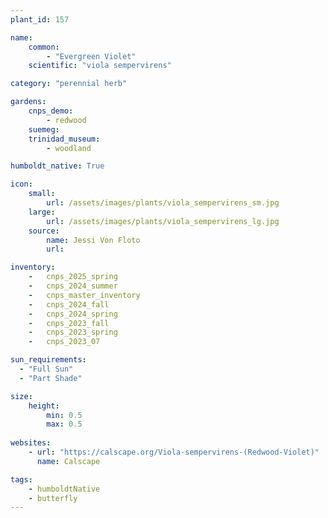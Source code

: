 ```yaml
---
plant_id: 157 

name: 
    common: 
        - "Evergreen Violet" 
    scientific: "viola sempervirens" 

category: "perennial herb"

gardens:
    cnps_demo:
        - redwood
    suemeg:
    trinidad_museum:
        - woodland

humboldt_native: True

icon: 
    small: 
        url: /assets/images/plants/viola_sempervirens_sm.jpg 
    large: 
        url: /assets/images/plants/viola_sempervirens_lg.jpg 
    source: 
        name: Jessi Von Floto 
        url: 

inventory: 
    -   cnps_2025_spring
    -   cnps_2024_summer
    -   cnps_master_inventory
    -   cnps_2024_fall
    -   cnps_2024_spring
    -   cnps_2023_fall
    -   cnps_2023_spring
    -   cnps_2023_07 

sun_requirements:
  - "Full Sun"
  - "Part Shade"

size:
    height: 
        min: 0.5 
        max: 0.5 
 
websites: 
    - url: "https://calscape.org/Viola-sempervirens-(Redwood-Violet)"
      name: Calscape

tags:
    - humboldtNative
    - butterfly
---
```

